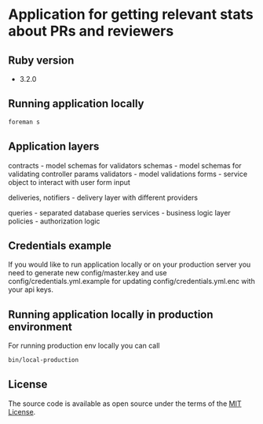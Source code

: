 # Application for getting relevant stats about PRs and reviewers

## Ruby version

- 3.2.0

## Running application locally

```bash
foreman s
```

## Application layers

contracts - model schemas for validators
schemas - model schemas for validating controller params
validators - model validations
forms - service object to interact with user form input

deliveries, notifiers - delivery layer with different providers

queries - separated database queries
services - business logic layer
policies - authorization logic

## Credentials example

If you would like to run application locally or on your production server you need to generate new config/master.key and use config/credentials.yml.example for updating config/credentials.yml.enc with your api keys.

## Running application locally in production environment

For running production env locally you can call

```bash
bin/local-production
```

## License

The source code is available as open source under the terms of the [MIT License](https://opensource.org/licenses/MIT).
